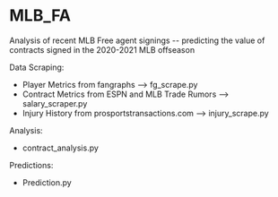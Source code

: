 # MLB_FA

Analysis of recent MLB Free agent signings -- predicting the value of contracts signed in the 2020-2021 MLB offseason

Data Scraping:
- Player Metrics from fangraphs --> fg_scrape.py
- Contract Metrics from ESPN and MLB Trade Rumors --> salary_scraper.py
- Injury History from prosportstransactions.com --> injury_scrape.py

Analysis:
- contract_analysis.py

Predictions:
- Prediction.py
